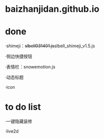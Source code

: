 # baizhanjidan.github.io
<h1>done</h1>
<p>·shimeji：<s>slbell031401.js</s>slbell_shimeji_v1.5.js</p>
<p>·侧边快捷按钮</p>
<p>·表情栏：snowemotion.js</p>
<p>·动态标题</p>
<p>·icon</p>

<h1>to do list</h1>
<p>·一键隐藏装修</p>
<p>·live2d</p>
